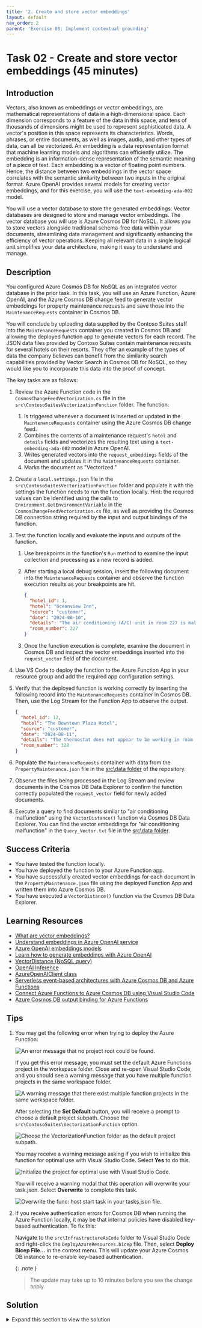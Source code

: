 ```yaml
---
title: '2. Create and store vector embeddings'
layout: default
nav_order: 2
parent: 'Exercise 03: Implement contextual grounding'
---
```


# Task 02 - Create and store vector embeddings (45 minutes)

## Introduction

Vectors, also known as embeddings or vector embeddings, are mathematical representations of data in a high-dimensional space. Each dimension corresponds to a feature of the data in this space, and tens of thousands of dimensions might be used to represent sophisticated data. A vector's position in this space represents its characteristics. Words, phrases, or entire documents, as well as images, audio, and other types of data, can all be vectorized. An embedding is a data representation format that machine learning models and algorithms can efficiently utilize. The embedding is an information-dense representation of the semantic meaning of a piece of text. Each embedding is a vector of floating point numbers. Hence, the distance between two embeddings in the vector space correlates with the semantic similarity between two inputs in the original format. Azure OpenAI provides several models for creating vector embeddings, and for this exercise, you will use the `text-embedding-ada-002` model.

You will use a vector database to store the generated embeddings. Vector databases are designed to store and manage vector embeddings. The vector database you will use is Azure Cosmos DB for NoSQL. It allows you to store vectors alongside traditional schema-free data within your documents, streamlining data management and significantly enhancing the efficiency of vector operations. Keeping all relevant data in a single logical unit simplifies your data architecture, making it easy to understand and manage.

## Description

You configured Azure Cosmos DB for NoSQL as an integrated vector database in the prior task. In this task, you will use an Azure Function, Azure OpenAI, and the Azure Cosmos DB change feed to generate vector embeddings for property maintenance requests and save those into the `MaintenanceRequests` container in Cosmos DB.

You will conclude by uploading data supplied by the Contoso Suites staff into the `MaintenanceRequests` container you created in Cosmos DB and allowing the deployed function app to generate vectors for each record. The JSON data files provided by Contoso Suites contain maintenance requests for several hotels on their resorts. They offer an example of the types of data the company believes can benefit from the similarity search capabilities provided by Vector Search in Cosmos DB for NoSQL, so they would like you to incorporate this data into the proof of concept.

The key tasks are as follows:

1. Review the Azure Function code in the `CosmosChangeFeedVectorization.cs` file in the `src\ContosoSuitesVectorizationFunction` folder. The function:
   1. Is triggered whenever a document is inserted or updated in the `MaintenanceRequests` container using the Azure Cosmos DB change feed.
   2. Combines the contents of a maintenance request's `hotel` and `details` fields and vectorizes the resulting text using a `text-embedding-ada-002` model in Azure OpenAI.
   3. Writes generated vectors into the `request_embeddings` fields of the document and updates it in the `MaintenanceRequests` container.
   4. Marks the document as "Vectorized."
2. Create a `local.settings.json` file in the `src\ContosoSuitesVectorizationFunction` folder and populate it with the settings the function needs to run the function locally. Hint: the required values can be identified using the calls to `Environment.GetEnvironmentVariable` in the `CosmosChangeFeedVectorization.cs` file, as well as providing the Cosmos DB connection string required by the input and output bindings of the function.
3. Test the function locally and evaluate the inputs and outputs of the function.
   1. Use breakpoints in the function's `Run` method to examine the input collection and processing as a new record is added.
   2. After starting a local debug session, insert the following document into the `MaintenanceRequests` container and observe the function execution results as your breakpoints are hit.

      ```json
      {
        "hotel_id": 1, 
        "hotel": "Oceanview Inn",
        "source": "customer",
        "date": "2024-08-10",
        "details": "The air conditioning (A/C) unit in room 227 is malfunctioning and making a loud noise. Customer will be out of the room between 5:00 and 8:30 PM this evening. This needs immediate maintenance attention. If the issue cannot be resolved, we will need to move the customer to a new room.",
        "room_number": 227
      }
      ```

   3. Once the function execution is complete, examine the document in Cosmos DB and inspect the vector embeddings inserted into the `request_vector` field of the document.
4. Use VS Code to deploy the function to the Azure Function App in your resource group and add the required app configuration settings.
5. Verify that the deployed function is working correctly by inserting the following record into the `MaintenanceRequests` container in Cosmos DB. Then, use the Log Stream for the Function App to observe the output.

    ```json
    {
      "hotel_id": 12, 
      "hotel": "The Downtown Plaza Hotel",
      "source": "customer",
      "date": "2024-08-11",
      "details": "The thermostat does not appear to be working in room 328, and the air conditioning (A/C) unit will not turn on to cool down the room.",
      "room_number": 328
    }
    ```

6. Populate the `MaintenanceRequests` container with data from the `PropertyMaintenance.json` file in the [src\data folder](https://github.com/microsoft/TechExcel-Integrating-Azure-PaaS-and-AI-Services-for-AI-Design-Wins/tree/main/src/data) of the repository.
7. Observe the files being processed in the Log Stream and review documents in the Cosmos DB Data Explorer to confirm the function correctly populated the `request_vector` field for newly added documents.
8. Execute a query to find documents similar to "air conditioning malfunction" using the `VectorDistance()` function via Cosmos DB Data Explorer. You can find the vector embeddings for "air conditioning malfunction" in the `Query_Vector.txt` file in the [src\data folder](https://github.com/microsoft/TechExcel-Integrating-Azure-PaaS-and-AI-Services-for-AI-Design-Wins/tree/main/src/data).

## Success Criteria

- You have tested the function locally.
- You have deployed the function to your Azure Function app.
- You have successfully created vector embeddings for each document in the `PropertyMaintenance.json` file using the deployed Function App and written them into Azure Cosmos DB.
- You have executed a `VectorDistance()` function via the Cosmos DB Data Explorer.

## Learning Resources

- [What are vector embeddings?](https://learn.microsoft.com/azure/cosmos-db/gen-ai/vector-embeddings)
- [Understand embeddings in Azure OpenAI service](https://learn.microsoft.com/azure/ai-services/openai/concepts/understand-embeddings)
- [Azure OpenAI embeddings models](https://learn.microsoft.com/azure/ai-services/openai/concepts/models#embeddings-models)
- [Learn how to generate embeddings with Azure OpenAI](https://learn.microsoft.com/azure/ai-services/openai/how-to/embeddings?tabs=csharp)
- [VectorDistance (NoSQL query)](https://learn.microsoft.com/azure/cosmos-db/nosql/query/vectordistance)
- [OpenAI Inference](https://learn.microsoft.com/dotnet/api/overview/azure/ai.openai-readme?view=azure-dotnet-preview)
- [AzureOpenAIClient class](https://learn.microsoft.com/dotnet/api/azure.ai.openai.azureopenaiclient?view=azure-dotnet-preview)
- [Serverless event-based architectures with Azure Cosmos DB and Azure Functions](https://learn.microsoft.com/azure/cosmos-db/nosql/change-feed-functions)
- [Connect Azure Functions to Azure Cosmos DB using Visual Studio Code](https://learn.microsoft.com/azure/azure-functions/functions-add-output-binding-cosmos-db-vs-code?pivots=programming-language-csharp)
- [Azure Cosmos DB output binding for Azure Functions](https://learn.microsoft.com/azure/azure-functions/functions-bindings-cosmosdb-v2-output?tabs=python-v2%2Cisolated-process%2Cnodejs-v4%2Cextensionv4&pivots=programming-language-csharp)

## Tips

1. You may get the following error when trying to deploy the Azure Function:

    ![An error message that no project root could be found.](../../media/Solution/0302-azure-function-no-root.png)

    If you get this error message, you must set the default Azure Functions project in the workspace folder. Close and re-open Visual Studio Code, and you should see a warning message that you have multiple function projects in the same workspace folder.

    ![A warning message that there exist multiple function projects in the same workspace folder.](../../media/Solution/0302-azure-function-set-default.png)

    After selecting the **Set Default** button, you will receive a prompt to choose a default project subpath. Choose the `src\ContosoSuites\VectorizationFunction` option.

    ![Choose the VectorizationFunction folder as the default project subpath.](../../media/Solution/0302-azure-function-set-default-2.png)

    You may receive a warning message asking if you wish to initialize this function for optimal use with Visual Studio Code. Select **Yes** to do this.

    ![Initialize the project for optimal use with Visual Studio Code.](../../media/Solution/0302-azure-function-initialize.png)

    You will receive a warning modal that this operation will overwrite your task.json. Select **Overwrite** to complete this task.

    ![Overwrite the func: host start task in your tasks.json file.](../../media/Solution/0302-azure-function-overwrite.png)

2. If you receive authentication errors for Cosmos DB when running the Azure Function locally, it may be that internal policies have disabled key-based authentication. To fix this:

    Navigate to the `src\InfrastructureAsCode` folder to Visual Studio Code and right-click the `DeployAzureResources.bicep` file. Then, select **Deploy Bicep File...** in the context menu. This will update your Azure Cosmos DB instance to re-enable key-based authentication.

    {: .note }
    > The update may take up to 10 minutes before you see the change apply.

## Solution

<details markdown="block">
<summary>Expand this section to view the solution</summary>

- The steps to review the function app are as follows:
  - Open the `CosmosChangeFeedVectorization.cs` file in the `src\ContosoSuitesVectorizationFunction` folder.
  - The `DatabaseName` and `ContainerName` constants defined on lines 16 and 17 refer to the Azure Cosmos DB database created by the Bicep script and the container you created in task 1 of this exercise, respectively. If those values differ in your environment, the values assigned to the constants must be updated to reflect what is in your environment.
  - Locate the `Run` function starting on line 42 and examine the code contained within it.
    - The code on line 49 reduces the list of documents sent to the function to only those that do not have a `Type` of "Vectorized". This prevents the updates pushed by the function back to the `MaintenanceRequests` container from being revectorized by the function.
    - If no documents require vectorization, the function will exit without making any changes to the input documents.
    - The `foreach` loop starting on line 52 iterates through each document in the change feed that requires vectorization. The `hotel` and `details` fields are combined, and the text is sent to Azure OpenAI to create vector embeddings using the deployment for the `text-embedding-ada-002` model. The returned vector embeddings are saved into the `RequestVector` field of the document.
    - The document's `Type` field is "Vectorized."
    - On line 74, the list of input documents is returned, which uses the Cosmos DB output binding to write the documents updated with vector embeddings back into the `MaintenanceRequests` container in Cosmos DB.

- To create a `local.settings.json` file, navigate to the `src\ContosoSuitesVectorizationFunction` directory, create a new file named `local.settings.json`, and add the following content, replacing the bracketed tokens with values from your Azure OpenAI and Azure Cosmos DB services.

    ```json
    {
      "IsEncrypted": false,
      "Values": {
        "AzureWebJobsStorage": "",
        "FUNCTIONS_WORKER_RUNTIME": "dotnet-isolated",
        "AzureOpenAIEndpoint": "[YOUR_AZURE_OPENAI_ENDPOINT]",
        "AzureOpenAIKey": "[YOUR_AZURE_OPENAI_KEY]",
        "CosmosDBConnectionString": "[YOUR_COSMOS_DB_CONNECTION_STRING]",
        "EmbeddingDeploymentName": "text-embedding-ada-002"
      }
    }
    ```

  - To retrieve the required Azure OpenAI and Cosmos DB values, open the [Azure portal](https://portal.azure.com/) in a web browser and navigate to the resource group you created.
  - Select the Azure OpenAI service in the resource group.
    - Under the **Resource Management** menu, select **Keys and Endpoint**.
    - Copy the value of **KEY 1** and paste it into the `AzureOpenAIKey` value of the `local.settings.json` file.
    - Copy the value of **Endpoint** and paste it into the `AzureOpenAIEndpoint` value.

      ![The Azure OpenAI Keys and Endpoint page is displayed, with the copy buttons for KEY 1 and Endpoint highlighted.](../../media/Solution/0302-azure-openai-keys-and-endpoint.png)

  - Return to your resource group and select the Azure Cosmos DB resource.
    - Under the **Settings** menu, select **Keys**, then show and copy the **PRIMARY CONNECTION STRING** value and paste it as the `CosmosDBConnectionString` value in the `local.settings.json` file.
  
      ![The Azure Cosmos DB account Keys page is displayed, with the PRIMARY CONNECTION STRING copy button highlighted.](../../media/Solution/0302-azure-cosmos-db-keys.png)

  - The `EmbeddingDeploymentName` value is preset, based on the deployment created by the Bicep script for the `text-embedding-ada-002` model. If that value differs in your environment, you must update this setting accordingly.

- To test the function locally:
  - Open a new terminal window in Visual Studio Code and change the path to the `src\ContosoSuitesVectorizationFunction` folder.
  - Open the `CosmosChangeFeedVectorization.cs` file in the `src\ContosoSuitesVectorizationFunction` folder.
  - Set a breakpoint on line 50 so you can examine the values of the `documentsToVectorize`, `task.RequestVector`, and `input` as you step through the function.
  - Select **F5** on your keyboard to start a debug session in Visual Studio Code. In the terminal window created, wait until the function has started.
  - In a browser window, open the [Azure portal](https://portal.azure.com/) and navigate to your Cosmos DB account.
  - On the Azure Cosmos DB account page, select **Data Explorer** from the left-hand menu, expand the **ContosoSuites** database and the **MaintenanceRequests** container, and select **Items** under the container.
  - Select **New item** on the toolbar, then paste the following document into the window that appears.

    ```json
    {
      "hotel_id": 1, 
      "hotel": "Oceanview Inn",
      "source": "customer",
      "date": "2024-08-10",
      "details": "The air conditioning (A/C) unit in room 227 is malfunctioning and making a loud noise. Customer will be out of the room between 5:00 and 8:30 PM this evening. This needs immediate maintenance attention. If the issue cannot be resolved, we will need to move the customer to a new room.",
      "room_number": 227
    }
    ```

  - Select **Save** on the toolbar to insert the document into the `MaintenanceRequests` container:
  - Return to Visual Studio Code and wait for your breakpoint to be hit.
  - Observe the values of the `documentsToVectorize`, `task.RequestVector`, and `input` variables as you step through the code (F11), allowing the function to run completely.
  - Return to the Cosmos DB **Data Explorer** in the Azure portal and select the document that was inserted into the `MaintenanceRequests` container. Inspect the `request_vector` property to review the structure of the generated vector embeddings. Also, note the `type` field has been set to "Vectorized."
  - Return to Visual Studio Code and select "Shift+F5" on the keyboard to stop the function app debug session.

- The steps to deploy the function to Azure are as follows:
  - In Visual Studio Code, open a new terminal window and change the directory to the `src\ContosoSuitesVectorizationFunction` project folder.
  - At the terminal prompt, execute the following command to build a release version of the function:

    ```bash
    dotnet build --configuration Release
    dotnet publish
    ```

  - In the explorer pane in Visual Studio Code, navigate to the `src\ContosoSuitesVectorizationFunction\bin\Release\net8.0` folder, then right-click on the `publish` folder, and in the context menu, select **Deploy to Function App**.
  - In the **Select Function App** command pallet dialog that appears at the top of Visual Studio Code:
    - Select the subscription you are using for this exercise.
    - Choose the function app in your resource group.
  - Select **Deploy** in the Visual Studio Code dialog asking about deploying and overwriting previous deployments.
  - Use the **Output** window at the bottom of Visual Studio Code to monitor the deployment.
  - When the deployment is complete, you will get a notification in the bottom right-hand corner of Visual Studio Code. In this notification window, select **Upload settings**. This will upload the values from the `local.settings.json` file into environment variables in your function app.

    ![The Upload settings button is highlighted on the deployment completed notification dialog.](../../media/Solution/0302-azure-function-deployment-upload-settings.png)

  - Confirm the settings were uploaded correctly by navigating to the **Settings** menu of your function app in the [Azure portal](https://portal.azure.com/) and selecting **Environment variables**. Along with other settings added by the Bicep script and deployment process, you should see the following settings:

    - `AzureOpenAIEndpoint`
    - `AzureOpenAIKey`
    - `CosmosDBConnectionString`
    - `EmbeddingDeploymentName`

    {: .note }
    > If you do not see these settings, add them using the App settings tab's **+ Add** button.

- To verify the function app was deployed successfully and is working correctly:
  - Open the Log Stream for the Function App by selecting **Log Stream** under **Monitoring** in the left-hand menu of the Function App page in the [Azure portal](https://portal.azure.com/).
  - Open a new browser window or tab, navigate to the `MaintenanceRequests` container in your Cosmos DB account, and select `Items`.
  - Insert the following record into the `MaintenanceRequests` container in Cosmos DB.

    ```json
    {
      "hotel_id": 12, 
      "hotel": "The Downtown Plaza Hotel",
      "source": "customer",
      "date": "2024-08-11",
      "details": "The thermostat does not appear to be working in room 328, and the air conditioning (A/C) unit will not turn on to cool down the room.",
      "room_number": 328
    }
    ```

  - Return to the Function Apps **Log Stream** browser window and observe the logs to ensure you see the function execute and verify that it generated vector embeddings for the maintenance request.
  - Return to the Cosmos DB `MaintenanceRequests` browser window and select the request item that was just inserted to ensure it refreshes and contains a `request_vector` value.

- Use the Data Explorer to populate the `MaintenanceRequests` container with data from the `PropertyMaintenance.json` file provided by Contoso Suites.
  - In the [Azure portal](https://portal.azure.com), navigate to your Cosmos DB resource and select **Data Explorer** in the left-hand menu.
  - In the Data Explorer, expand the **ContosoSuites** database and the **MaintenanceRequests** container, then select **Items**.

    ![Data Explorer is highlighted in the left-hand menu. The expand icon is highlighted for the database and MaintenanceRequests containers. Items is highlighted.](../../media/Solution/0302-azure-cosmos-db-data-explorer-maintenance-requests-items.png)

  - Select **Upload Item** on the toolbar.

    ![The Upload Item button on the Azure Cosmos DB toolbar is highlighted.](../../media/Solution/0302-azure-cosmos-db-toolbar-upload-item.png)

  - In the **Upload Items** dialog, select the browse button and navigate to the `PropertyMaintenance.json` file in the `src\data` directory in the location where cloned the repository, then select **Upload** to import the data in the file.

    ![The Upload Items dialog is displayed with the browse and Upload buttons highlighted. UserReviews.json appears in the Select JSON files box.](../../media/Solution/0302-upload-items-property-maintenance.png)

    {: .note }
    > If you are using a GitHub Codespaces instance, you can right-click on the `PropertyMaintenance.json` file and select **Download** to save a local copy of this file.

    The upload status should indicate 48 documents created.

  - Return to the Function Apps **Log Stream** browser window you opened in the previous step and observe the logs as the maintenance requests are uploaded and processed in bulk.
  - Return to the Cosmos DB `MaintenanceRequests` browser window, close the upload dialog, and select the refresh icon on the MaintenanceRequests>Items tab in the Data Explorer.

    ![The refresh button is highlighted on the Maintenance->Items tab in Data Explorer.](../../media/Solution/0302-azure-cosmos-db-maintenance-requests-items-refresh.png)

  - Select a few random request items to ensure they contain a `request_vector` value and have a `type` of "Vectorized."

- To execute a query using the `VectorDistance()` function for "air conditioning malfunction":
  - In the [Azure portal](https://portal.azure.com), navigate to your Cosmos DB resource and select **Data Explorer** in the left-hand menu.
  - In the Data Explorer, expand the **ContosoSuites** database and the **MaintenanceRequests** container, then select **Items**.
  - On the toolbar, select **New SQL Query**.

    ![The New SQL Query button on the Data Explorer Items toolbar is highlighted.](../../media/Solution/0302-azure-cosmos-db-data-explorer-items-new-sql-query.png)

  - In the new query window, paste in the following query:

    ```sql
    SELECT c.hotel_id, c.hotel, c.details, VectorDistance(c.request_vector, <QUERY_VECTOR>) AS SimilarityScore
    FROM c
    ```

  - Replace the `<QUERY_VECTOR>` token in the query with the vectorized representation of "air conditioning malfunction," which you can find in the `Query_Vector.txt` file in the [src\data folder](https://github.com/microsoft/TechExcel-Integrating-Azure-PaaS-and-AI-Services-for-AI-Design-Wins/tree/main/src/data). Copy the entire contents of the file, and paste it into the query in place of `<QUERY_VECTOR>`.
  - Select **Execute Query** on the toolbar and observe the output in the **Results** panel. You should see a list of results similar to the following (abbreviated for brevity):

    ```json
    {
        "hotel_id": 1,
        "hotel": "Oceanview Inn",
        "details": "The air conditioning (A/C) unit in room 227 is malfunctioning and making a loud noise. Customer will be out of the room between 5:00 and 8:30 PM this evening. This needs immediate maintenance attention. If the issue cannot be resolved, we will need to move the customer to a new room.",
        "SimilarityScore": 0.847799148429741
    },
    {
        "hotel_id": 12,
        "hotel": "The Downtown Plaza Hotel",
        "details": "The thermostat does not appear to be working in room 328, and the air conditioning (A/C) unit will not turn on to cool down the room.",
        "SimilarityScore": 0.838297398035295
    }
    ```

</details>
